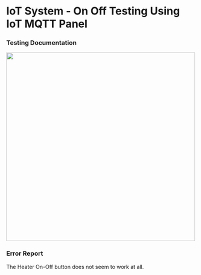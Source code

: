 # IoT System - On Off Testing Using IoT MQTT Panel

### Testing Documentation
<img src="https://github.com/gredychristian/Mikrokontroller-A081_22081010195_Gredy-Christian-Hendrawan-Putra/blob/main/07-iot_onoff/On%20Off%20Testing.gif" height="500">

### Error Report
The Heater On-Off button does not seem to work at all.